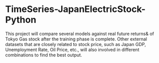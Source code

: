 # TimeSeries-JapanElectricStock-Python
This project will compare several models against real future returns&amp; of Tokyo Gas stock after the training phase is complete. Other external datasets that are closely related to stock price, such as Japan GDP, Unemployment Rate, Oil Price, etc., will also involved in different combinations to find the best output.
